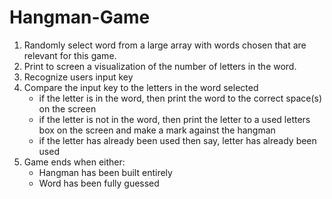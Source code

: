 # Hangman-Game

1. Randomly select word from a large array with words chosen that are relevant for this game.
2. Print to screen a visualization of the number of letters in the word.
3. Recognize users input key
4. Compare the input key to the letters in the word selected
    - if the letter is in the word, then print the word to the correct space(s) on the screen
    - if the letter is not in the word, then print the letter to a used letters box on the screen and make a mark against the hangman
    - if the letter has already been used then say, letter has already been used
5. Game ends when either:
    - Hangman has been built entirely
    - Word has been fully guessed
